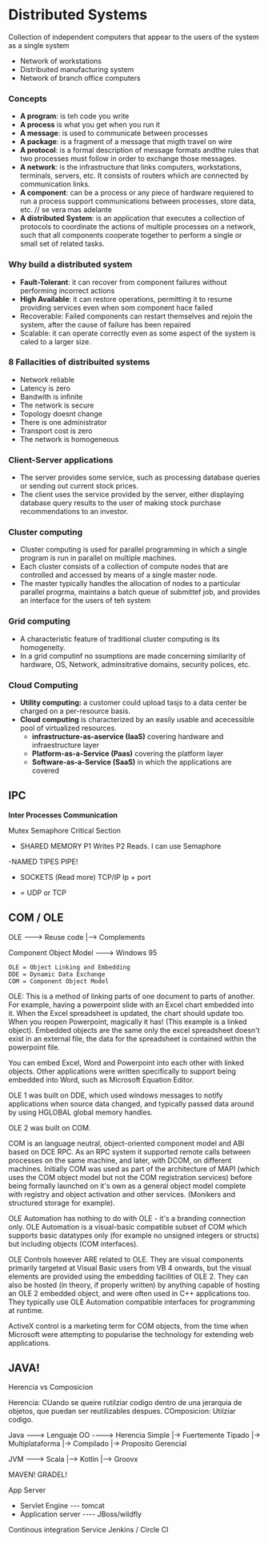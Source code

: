 # Distributed Systems 

Collection of independent computers that appear to the users of the system as a single system
- Network of workstations
- Distribuited manufacturing system
- Network of branch office computers

### Concepts
- **A program**: is teh code you write
- **A process** is what you get when you run it
- **A message**: is used to communicate between processes 
- **A package**: is a fragment of a message that migth travel on wire
- **A protocol**: is a formal description of message formats andthe rules that two processes must follow in order to exchange those messages.
- **A network**: is the infrastructure that links computers, workstations, terminals, servers, etc. It consists  of routers whiich are connected by communication links.
- **A component**: can be a process or any piece of hardware requiered to run a process support communications between processes, store data, etc. // se vera mas adelante
- **A distributed System**: is an application that executes a collection of protocols to coordinate the actions of multiple processes on a network, such that all components cooperate together to perform a single or small set of related tasks.

### Why build a distributed system
- **Fault-Tolerant**: it can recover from component failures without performing incorrect actions
- **High Available**: it can restore operations, permitting it to resume providing services even when som component hace failed
- Recoverable: Failed components can restart themselves and rejoin the system, after the cause of failure has been repaired
- Scalable: it can operate correctly even as some aspect of the system is caled to a larger size. 

### 8 Fallacities of distribuited systems

- Network reliable
- Latency is zero
- Bandwith is infinite
- The network is secure
- Topology doesnt change
- There is one administrator
- Transport cost is zero
- The network is homogeneous

### Client-Server applications

- The server provides some service, such as processing database queries or sending out current stock prices.
- The client uses the service provided by the server, either displaying database query results to the user of making stock purchase recommendations to an investor.

### Cluster computing
- Cluster computing is used  for parallel programming in which a single program is run in parallel on multiple machines.
- Each cluster consists of a collection of compute nodes that are controlled and accessed by means of a single master node.
- The master typically handles the allocation of nodes to a particular parallel progrma, maintains a batch queue of submittef job, and provides an interface for the users of teh system

### Grid computing
- A characteristic feature of traditional cluster computing is its homogeneity.
- In a grid computinf no ssumptions are made concerning similarity of hardware, OS, Network, adminsitrative domains, security polices, etc.

### Cloud Computing 
- **Utility computing:** a customer could upload tasjs to a data center be charged on a per-resource basis.
- **Cloud computing** is characterized by an easily usable and acecessible pool of virtualized resources.
	- **infrastructure-as-aservice (IaaS)** covering hardware and infraestructure layer
	- **Platform-as-a-Service (Paas)** covering the platform layer
	- **Software-as-a-Service (SaaS)** in which the applications are covered

## IPC

**Inter Processes Communication**

Mutex
Semaphore
Critical Section


- SHARED MEMORY
P1 Writes P2 Reads. I can use Semaphore

-NAMED TIPES
PIPE!

- SOCKETS (Read more)
TCP/IP
Ip + port
+ = UDP or TCP


## COM / OLE

OLE ---> Reuse code 
    |--> Complements

Component Object Model  ---> Windows 95

    OLE = Object Linking and Embedding
    DDE = Dynamic Data Exchange
    COM = Component Object Model

OLE: This is a method of linking parts of one document to parts of another. For example, having a powerpoint slide with an Excel chart embedded into it. When the Excel spreadsheet is updated, the chart should update too. When you reopen Powerpoint, magically it has! (This example is a linked object). Embedded objects are the same only the excel spreadsheet doesn't exist in an external file, the data for the spreadsheet is contained within the powerpoint file.

You can embed Excel, Word and Powerpoint into each other with linked objects. Other applications were written specifically to support being embedded into Word, such as Microsoft Equation Editor.

OLE 1 was built on DDE, which used windows messages to notify applications when source data changed, and typically passed data around by using HGLOBAL global memory handles.

OLE 2 was built on COM.

COM is an language neutral, object-oriented component model and ABI based on DCE RPC. As an RPC system it supported remote calls between processes on the same machine, and later, with DCOM, on different machines. Initially COM was used as part of the architecture of MAPI (which uses the COM object model but not the COM registration services) before being formally launched on it's own as a general object model complete with registry and object activation and other services. (Monikers and structured storage for example).

OLE Automation has nothing to do with OLE - it's a branding connection only. OLE Automation is a visual-basic compatible subset of COM which supports basic datatypes only (for example no unsigned integers or structs) but including objects (COM interfaces).

OLE Controls however ARE related to OLE. They are visual components primarily targeted at Visual Basic users from VB 4 onwards, but the visual elements are provided using the embedding facilities of OLE 2. They can also be hosted (in theory, if properly written) by anything capable of hosting an OLE 2 embedded object, and were often used in C++ applications too. They typically use OLE Automation compatible interfaces for programming at runtime.

ActiveX control is a marketing term for COM objects, from the time when Microsoft were attempting to popularise the technology for extending web applications.

## JAVA!

Herencia vs Composicion

Herencia: CUando se queire rutilziar codigo dentro de una jerarquia de objetos, que puedan ser reutilizables despues.
COmposicion: Utilziar codigo.

Java ---> Lenguaje OO ----> Herencia Simple
			|-> Fuertemente Tipado
			|-> Multiplataforma
			|-> Compilado
			|-> Proposito Gerencial

JVM ---> Scala
    |--> Kotlin
    |--> Groovx	


MAVEN!
GRADEL!

App Server
- Servlet Engine  --- tomcat
- Application server ---- JBoss/wildfly

Continous integration Service Jenkins / Circle CI


